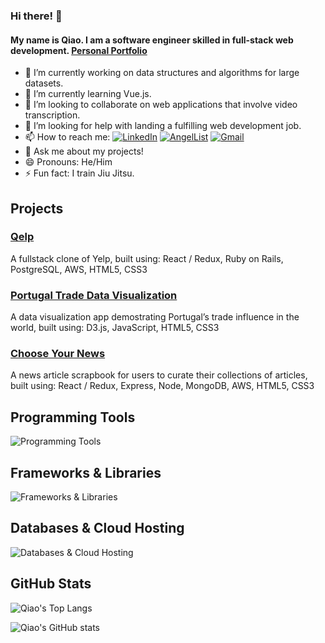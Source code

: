 ### Hi there! 👋

#### My name is Qiao. I am a software engineer skilled in full-stack web development. [Personal Portfolio](https://qiaoyanghan.com/)

- 🔭 I’m currently working on data structures and algorithms for large datasets.
- 🌱 I’m currently learning Vue.js.
- 👯 I’m looking to collaborate on web applications that involve video transcription.
- 🤔 I’m looking for help with landing a fulfilling web development job.
- 📫 How to reach me:
[![LinkedIn](https://img.shields.io/badge/linkedin-%230077B5.svg?style=for-the-badge&logo=linkedin&logoColor=white)](https://www.linkedin.com/in/qiaoyanghan/)
[![AngelList](https://img.shields.io/badge/AngelList-%23D4D4D4.svg?style=for-the-badge&logo=AngelList&logoColor=white)](https://angel.co/u/qiaoyanghan)
[![Gmail](https://img.shields.io/badge/Gmail-D14836?style=for-the-badge&logo=gmail&logoColor=white)](mailto:qyhwork@gmail.com)
- 💬 Ask me about my projects!
- 😄 Pronouns: He/Him
- ⚡ Fun fact: I train Jiu Jitsu.

## Projects
### [Qelp](https://qelp.onrender.com)
A fullstack clone of Yelp, built using: React / Redux, Ruby on Rails, PostgreSQL, AWS, HTML5, CSS3

### [Portugal Trade Data Visualization](https://qyhappacademy.github.io/Portugal-Trade-Data-Visualization)
A data visualization app demostrating Portugal’s trade influence in the world, built using: D3.js, JavaScript, HTML5, CSS3

### [Choose Your News](https://choose-your-news.onrender.com)
A news article scrapbook for users to curate their collections of articles, built using: React / Redux, Express, Node, MongoDB, AWS, HTML5, CSS3

## Programming Tools
![Programming Tools](https://skills.thijs.gg/icons?i=js,ruby,php,python,java,html,css,sass)

## Frameworks & Libraries
![Frameworks & Libraries](https://skills.thijs.gg/icons?i=react,redux,express,nodejs,jquery,rails,laravel)

## Databases & Cloud Hosting
![Databases & Cloud Hosting](https://skills.thijs.gg/icons?i=postgres,sqlite,mysql,mongodb,aws)

## GitHub Stats
![Qiao's Top Langs](https://github-readme-stats.vercel.app/api/top-langs/?username=qyhAppAcademy)

![Qiao's GitHub stats](https://github-readme-stats.vercel.app/api?username=qyhAppAcademy&show_icons=true&count_private=true)
